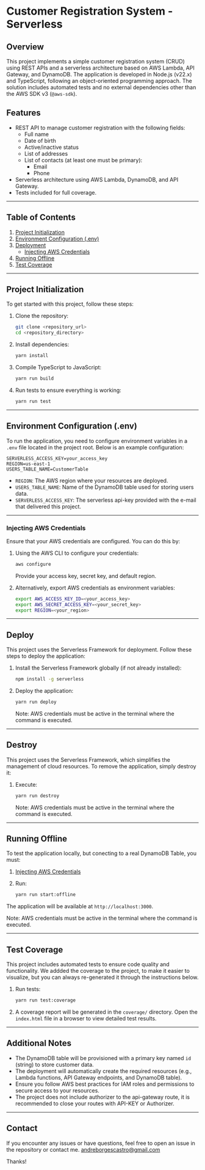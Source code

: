 # Customer Registration System - Serverless

## Overview

This project implements a simple customer registration system (CRUD) using REST APIs and a serverless architecture based on AWS Lambda, API Gateway, and DynamoDB. The application is developed in Node.js (v22.x) and TypeScript, following an object-oriented programming approach. The solution includes automated tests and no external dependencies other than the AWS SDK v3 (`@aws-sdk`).

## Features

- REST API to manage customer registration with the following fields:
  - Full name
  - Date of birth
  - Active/inactive status
  - List of addresses
  - List of contacts (at least one must be primary):
    - Email
    - Phone
- Serverless architecture using AWS Lambda, DynamoDB, and API Gateway.
- Tests included for full coverage.

---

## Table of Contents

1. [Project Initialization](#project-initialization)
2. [Environment Configuration (.env)](#environment-configuration-env)
3. [Deployment](#deployment)
   - [Injecting AWS Credentials](#injecting-aws-credentials)
4. [Running Offline](#running-offline)
5. [Test Coverage](#test-coverage)

---

## Project Initialization

To get started with this project, follow these steps:

1. Clone the repository:

   ```bash
   git clone <repository_url>
   cd <repository_directory>
   ```

2. Install dependencies:

   ```bash
   yarn install
   ```

3. Compile TypeScript to JavaScript:

   ```bash
   yarn run build
   ```

4. Run tests to ensure everything is working:
   ```bash
   yarn run test
   ```

---

## Environment Configuration (.env)

To run the application, you need to configure environment variables in a `.env` file located in the project root. Below is an example configuration:

```env
SERVERLESS_ACCESS_KEY=your_access_key
REGION=us-east-1
USERS_TABLE_NAME=CustomerTable
```

- `REGION`: The AWS region where your resources are deployed.
- `USERS_TABLE_NAME`: Name of the DynamoDB table used for storing users data.
- `SERVERLESS_ACCESS_KEY`: The serverless api-key provided with the e-mail that delivered this project.

---

### Injecting AWS Credentials

Ensure that your AWS credentials are configured. You can do this by:

1. Using the AWS CLI to configure your credentials:

   ```bash
   aws configure
   ```

   Provide your access key, secret key, and default region.

2. Alternatively, export AWS credentials as environment variables:
   ```bash
   export AWS_ACCESS_KEY_ID=<your_access_key>
   export AWS_SECRET_ACCESS_KEY=<your_secret_key>
   export REGION=<your_region>
   ```

---

## Deploy

This project uses the Serverless Framework for deployment. Follow these steps to deploy the application:

1. Install the Serverless Framework globally (if not already installed):

   ```bash
   npm install -g serverless
   ```

2. Deploy the application:
   ```bash
   yarn run deploy
   ```
   Note: AWS credentials must be active in the terminal where the command is executed.

---

## Destroy

This project uses the Serverless Framework, which simplifies the management of cloud resources. To remove the application, simply destroy it:

1. Execute:
   ```bash
   yarn run destroy
   ```
   Note: AWS credentials must be active in the terminal where the command is executed.

---

## Running Offline

To test the application locally, but conecting to a real DynamoDB Table, you must:

1. [Injecting AWS Credentials](#injecting-aws-credentials)

2. Run:

   ```bash
   yarn run start:offline
   ```

The application will be available at `http://localhost:3000`.

Note: AWS credentials must be active in the terminal where the command is executed.

---

## Test Coverage

This project includes automated tests to ensure code quality and functionality.
We addded the coverage to the project, to make it easier to visualize, but you can always re-generated
it through the instructions below.

1. Run tests:

   ```bash
   yarn run test:coverage
   ```

2. A coverage report will be generated in the `coverage/` directory. Open the `index.html` file in a browser to view detailed test results.

---

## Additional Notes

- The DynamoDB table will be provisioned with a primary key named `id` (string) to store customer data.
- The deployment will automatically create the required resources (e.g., Lambda functions, API Gateway endpoints, and DynamoDB table).
- Ensure you follow AWS best practices for IAM roles and permissions to secure access to your resources.
- The project does not include authorizer to the api-gateway route, it is recommended to close your routes with API-KEY or Authorizer.

---

## Contact

If you encounter any issues or have questions, feel free to open an issue in the repository or contact me.
andreborgescastro@gmail.com

Thanks!
